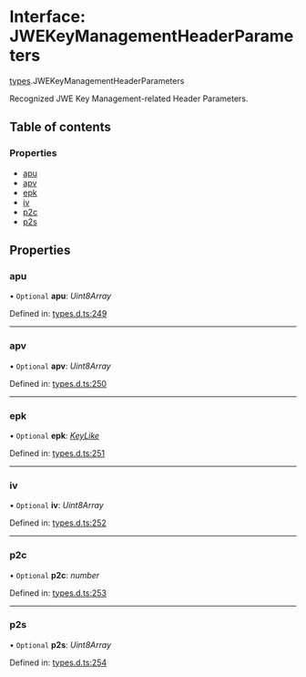 # Interface: JWEKeyManagementHeaderParameters

[types](../modules/types.md).JWEKeyManagementHeaderParameters

Recognized JWE Key Management-related Header Parameters.

## Table of contents

### Properties

- [apu](types.jwekeymanagementheaderparameters.md#apu)
- [apv](types.jwekeymanagementheaderparameters.md#apv)
- [epk](types.jwekeymanagementheaderparameters.md#epk)
- [iv](types.jwekeymanagementheaderparameters.md#iv)
- [p2c](types.jwekeymanagementheaderparameters.md#p2c)
- [p2s](types.jwekeymanagementheaderparameters.md#p2s)

## Properties

### apu

• `Optional` **apu**: *Uint8Array*

Defined in: [types.d.ts:249](https://github.com/panva/jose/blob/v3.11.2/src/types.d.ts#L249)

___

### apv

• `Optional` **apv**: *Uint8Array*

Defined in: [types.d.ts:250](https://github.com/panva/jose/blob/v3.11.2/src/types.d.ts#L250)

___

### epk

• `Optional` **epk**: [*KeyLike*](../types/types.keylike.md)

Defined in: [types.d.ts:251](https://github.com/panva/jose/blob/v3.11.2/src/types.d.ts#L251)

___

### iv

• `Optional` **iv**: *Uint8Array*

Defined in: [types.d.ts:252](https://github.com/panva/jose/blob/v3.11.2/src/types.d.ts#L252)

___

### p2c

• `Optional` **p2c**: *number*

Defined in: [types.d.ts:253](https://github.com/panva/jose/blob/v3.11.2/src/types.d.ts#L253)

___

### p2s

• `Optional` **p2s**: *Uint8Array*

Defined in: [types.d.ts:254](https://github.com/panva/jose/blob/v3.11.2/src/types.d.ts#L254)
